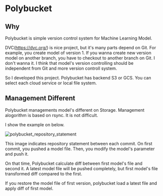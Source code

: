 # Polybucket

## Why
Polybucket is simple version control system for Machine Learning Model.

DVC(https://dvc.org/) is nice project, but it's many parts depend on Git.
For example, you create model of version 1. 
If you wanna create new version model on another branch, you have to checkout to another branch on Git.
I don't wanna it. I think that model's version controlling should be independent from Git and more version controll system.

So I developed this project.
Polybucket has backend S3 or GCS. You can select each cloud service or local file system.

## Management Different
Polybucket managements model's different on Storage.
Management alogorithm is based on rsync.
It is not difficult.

I show the example on below.

![polybucket_repository_statement](https://user-images.githubusercontent.com/15085723/58231781-c10b5580-7d72-11e9-857f-bbb3c1a1c481.png)

This image indicates repository statement between each commit.
On first commit, you pushed a model file.
Then, you modify the model's parameter and push it.

On that time, Polybucket calculate diff between first model's file and second it.
A latest model file will be pushed completely, but first model's file transformed diff compared to the first.

If you restore the model file of first version, polybucket load a latest file and apply diff of first model.